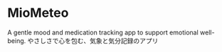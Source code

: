 # MioMeteo
A gentle mood and medication tracking app to support emotional well-being. やさしさで心を包む、気象と気分記録のアプリ
